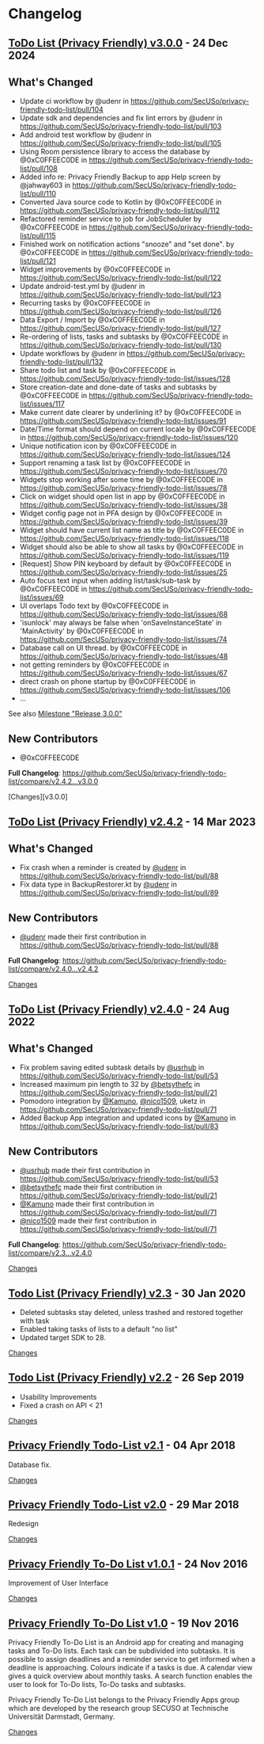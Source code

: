 # Changelog

<a name="v3.0.0"></a>
## [ToDo List (Privacy Friendly) v3.0.0](https://github.com/SecUSo/privacy-friendly-todo-list/releases/tag/v3.0.0) - 24 Dec 2024

## What's Changed
* Update ci workflow by @udenr in https://github.com/SecUSo/privacy-friendly-todo-list/pull/104
* Update sdk and dependencies and fix lint errors by @udenr in https://github.com/SecUSo/privacy-friendly-todo-list/pull/103
* Add android test workflow by @udenr in https://github.com/SecUSo/privacy-friendly-todo-list/pull/105
* Using Room persistence library to access the database by @0xC0FFEEC0DE in https://github.com/SecUSo/privacy-friendly-todo-list/pull/108
* Added info re: Privacy Friendly Backup to app Help screen by @jahway603 in https://github.com/SecUSo/privacy-friendly-todo-list/pull/110
* Converted Java source code to Kotlin by @0xC0FFEEC0DE in https://github.com/SecUSo/privacy-friendly-todo-list/pull/112
* Refactored reminder service to job for JobScheduler by @0xC0FFEEC0DE in https://github.com/SecUSo/privacy-friendly-todo-list/pull/115
* Finished work on notification actions "snooze" and "set done". by @0xC0FFEEC0DE in https://github.com/SecUSo/privacy-friendly-todo-list/pull/121
* Widget improvements by @0xC0FFEEC0DE in https://github.com/SecUSo/privacy-friendly-todo-list/pull/122
* Update android-test.yml by @udenr in https://github.com/SecUSo/privacy-friendly-todo-list/pull/123
* Recurring tasks by @0xC0FFEEC0DE in https://github.com/SecUSo/privacy-friendly-todo-list/pull/126
* Data Export / Import by @0xC0FFEEC0DE in https://github.com/SecUSo/privacy-friendly-todo-list/pull/127
* Re-ordering of lists, tasks and subtasks by @0xC0FFEEC0DE in https://github.com/SecUSo/privacy-friendly-todo-list/pull/130
* Update workflows by @udenr in https://github.com/SecUSo/privacy-friendly-todo-list/pull/132
* Share todo list and task by @0xC0FFEEC0DE in https://github.com/SecUSo/privacy-friendly-todo-list/issues/128
* Store creation-date and done-date of tasks and subtasks by @0xC0FFEEC0DE in https://github.com/SecUSo/privacy-friendly-todo-list/issues/117
* Make current date clearer by underlining it? by @0xC0FFEEC0DE in https://github.com/SecUSo/privacy-friendly-todo-list/issues/91
* Date/Time format should depend on current locale by @0xC0FFEEC0DE in https://github.com/SecUSo/privacy-friendly-todo-list/issues/120
* Unique notification icon by @0xC0FFEEC0DE in https://github.com/SecUSo/privacy-friendly-todo-list/issues/124
* Support renaming a task list by @0xC0FFEEC0DE in https://github.com/SecUSo/privacy-friendly-todo-list/issues/70
* Widgets stop working after some time by @0xC0FFEEC0DE in https://github.com/SecUSo/privacy-friendly-todo-list/issues/78
* Click on widget should open list in app by @0xC0FFEEC0DE in https://github.com/SecUSo/privacy-friendly-todo-list/issues/38
* Widget config page not in PFA design by @0xC0FFEEC0DE in https://github.com/SecUSo/privacy-friendly-todo-list/issues/39
* Widget should have current list name as title by @0xC0FFEEC0DE in https://github.com/SecUSo/privacy-friendly-todo-list/issues/118
* Widget should also be able to show all tasks by @0xC0FFEEC0DE in https://github.com/SecUSo/privacy-friendly-todo-list/issues/119
* [Request] Show PIN keyboard by default by @0xC0FFEEC0DE in https://github.com/SecUSo/privacy-friendly-todo-list/issues/25
* Auto focus text input when adding list/task/sub-task by @0xC0FFEEC0DE in https://github.com/SecUSo/privacy-friendly-todo-list/issues/69
* UI overlaps Todo text by @0xC0FFEEC0DE in https://github.com/SecUSo/privacy-friendly-todo-list/issues/68
* 'isunlock' may always be false when 'onSaveInstanceState' in 'MainActivity' by @0xC0FFEEC0DE in https://github.com/SecUSo/privacy-friendly-todo-list/issues/74
* Database call on UI thread. by @0xC0FFEEC0DE in https://github.com/SecUSo/privacy-friendly-todo-list/issues/48
* not getting reminders by @0xC0FFEEC0DE in https://github.com/SecUSo/privacy-friendly-todo-list/issues/67
* direct crash on phone startup by @0xC0FFEEC0DE in https://github.com/SecUSo/privacy-friendly-todo-list/issues/106
* ...

See also [Milestone "Release 3.0.0"](https://github.com/SecUSo/privacy-friendly-todo-list/milestone/1?closed=1)

## New Contributors
* @0xC0FFEEC0DE

**Full Changelog**: https://github.com/SecUSo/privacy-friendly-todo-list/compare/v2.4.2...v3.0.0

[Changes][v3.0.0]


<a name="v2.4.2"></a>
## [ToDo List (Privacy Friendly) v2.4.2](https://github.com/SecUSo/privacy-friendly-todo-list/releases/tag/v2.4.2) - 14 Mar 2023

## What's Changed
* Fix crash when a reminder is created by [@udenr](https://github.com/udenr) in https://github.com/SecUSo/privacy-friendly-todo-list/pull/88
* Fix data type in BackupRestorer.kt by [@udenr](https://github.com/udenr) in https://github.com/SecUSo/privacy-friendly-todo-list/pull/89

## New Contributors
* [@udenr](https://github.com/udenr) made their first contribution in https://github.com/SecUSo/privacy-friendly-todo-list/pull/88

**Full Changelog**: https://github.com/SecUSo/privacy-friendly-todo-list/compare/v2.4.0...v2.4.2

[Changes][v2.4.2]


<a name="v2.4.0"></a>
## [ToDo List (Privacy Friendly) v2.4.0](https://github.com/SecUSo/privacy-friendly-todo-list/releases/tag/v2.4.0) - 24 Aug 2022

## What's Changed
* Fix problem saving edited subtask details by [@usrhub](https://github.com/usrhub) in https://github.com/SecUSo/privacy-friendly-todo-list/pull/53
* Increased maximum pin length to 32 by [@betsythefc](https://github.com/betsythefc) in https://github.com/SecUSo/privacy-friendly-todo-list/pull/21
* Pomodoro integration by [@Kamuno](https://github.com/Kamuno), [@nico1509](https://github.com/nico1509), uketz in https://github.com/SecUSo/privacy-friendly-todo-list/pull/71
* Added Backup App integration and updated icons by [@Kamuno](https://github.com/Kamuno) in https://github.com/SecUSo/privacy-friendly-todo-list/pull/83

## New Contributors
* [@usrhub](https://github.com/usrhub) made their first contribution in https://github.com/SecUSo/privacy-friendly-todo-list/pull/53
* [@betsythefc](https://github.com/betsythefc) made their first contribution in https://github.com/SecUSo/privacy-friendly-todo-list/pull/21
* [@Kamuno](https://github.com/Kamuno) made their first contribution in https://github.com/SecUSo/privacy-friendly-todo-list/pull/71
* [@nico1509](https://github.com/nico1509) made their first contribution in https://github.com/SecUSo/privacy-friendly-todo-list/pull/71

**Full Changelog**: https://github.com/SecUSo/privacy-friendly-todo-list/compare/v2.3...v2.4.0

[Changes][v2.4.0]


<a name="v2.3"></a>
## [Todo List (Privacy Friendly) v2.3](https://github.com/SecUSo/privacy-friendly-todo-list/releases/tag/v2.3) - 30 Jan 2020

- Deleted subtasks stay deleted, unless trashed and restored together with task
- Enabled taking tasks of lists to a default "no list"
- Updated target SDK to 28.

[Changes][v2.3]


<a name="v2.2"></a>
## [Todo List (Privacy Friendly) v2.2](https://github.com/SecUSo/privacy-friendly-todo-list/releases/tag/v2.2) - 26 Sep 2019

- Usability Improvements
- Fixed a crash on API < 21

[Changes][v2.2]


<a name="v2.1"></a>
## [Privacy Friendly Todo-List v2.1](https://github.com/SecUSo/privacy-friendly-todo-list/releases/tag/v2.1) - 04 Apr 2018

Database fix.

[Changes][v2.1]


<a name="v2.0"></a>
## [Privacy Friendly Todo-List v2.0](https://github.com/SecUSo/privacy-friendly-todo-list/releases/tag/v2.0) - 29 Mar 2018

Redesign

[Changes][v2.0]


<a name="v1.0.1"></a>
## [Privacy Friendly To-Do List v1.0.1](https://github.com/SecUSo/privacy-friendly-todo-list/releases/tag/v1.0.1) - 24 Nov 2016

Improvement of User Interface


[Changes][v1.0.1]


<a name="v1.0"></a>
## [Privacy Friendly To-Do List v1.0](https://github.com/SecUSo/privacy-friendly-todo-list/releases/tag/v1.0) - 19 Nov 2016

Privacy Friendly To-Do List is an Android app for creating and managing tasks and To-Do lists.
Each  task can be subdivided into subtasks. It is possible to assign deadlines and a reminder service to get informed when a deadline is approaching.
Colours indicate if a tasks is due. A calendar view gives a quick overview about monthly tasks. A search function enables the user to look for To-Do lists, To-Do tasks and subtasks.

Privacy Friendly To-Do List belongs to the Privacy Friendly Apps group which are developed by the research group SECUSO at Technische Universität Darmstadt, Germany.


[Changes][v1.0]


[v2.4.2]: https://github.com/SecUSo/privacy-friendly-todo-list/compare/v2.4.0...v2.4.2
[v2.4.0]: https://github.com/SecUSo/privacy-friendly-todo-list/compare/v2.3...v2.4.0
[v2.3]: https://github.com/SecUSo/privacy-friendly-todo-list/compare/v2.2...v2.3
[v2.2]: https://github.com/SecUSo/privacy-friendly-todo-list/compare/v2.1...v2.2
[v2.1]: https://github.com/SecUSo/privacy-friendly-todo-list/compare/v2.0...v2.1
[v2.0]: https://github.com/SecUSo/privacy-friendly-todo-list/compare/v1.0.1...v2.0
[v1.0.1]: https://github.com/SecUSo/privacy-friendly-todo-list/compare/v1.0...v1.0.1
[v1.0]: https://github.com/SecUSo/privacy-friendly-todo-list/tree/v1.0

<!-- Generated by https://github.com/rhysd/changelog-from-release v3.7.0 -->
